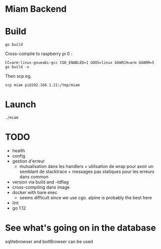 # Miam Backend

# Build

`go build`

Cross-compile to raspberry pi 0 :

`CC=arm-linux-gnueabi-gcc CGO_ENABLED=1 GOOS=linux GOARCH=arm GOARM=5 go build -v`

Then scp eg.

`scp miam pi@192.168.1.21:/tmp/miam`

# Launch

`./miam`

# TODO

- health
- config
- gestion d'erreur
    - mutualisation dans les handlers + utilisation de wrap pour avoir un semblant de stacktrace + messages pas statiques pour les erreurs dans common
- version via build and -ldflag
- cross-compiling dans image
- docker with bare exec
    - seems difficult since we use cgo. alpine is probably the best here
- lint
- go 1.12

# See what's going on in the database

sqlitebrowser and boltBrowser can be used
